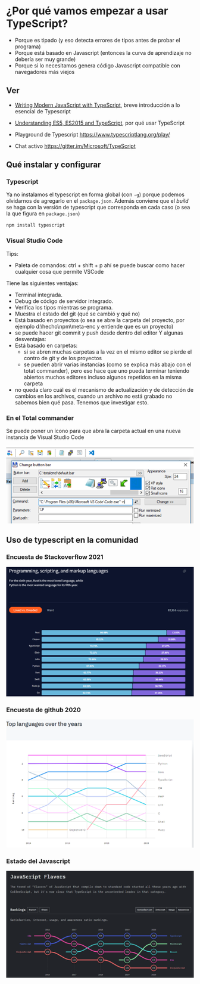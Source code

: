# ¿Por qué vamos empezar a usar TypeScript?

   * Porque es tipado (y eso detecta errores de tipos antes de probar el programa)
   * Porque está basado en Javascript (entonces la curva de aprendizaje no debería ser muy grande)
   * Porque si lo necesitamos genera código Javascript compatible con navegadores más viejos

## Ver

   * [Writing Modern JavaScript with TypeScript](http://www.instrument.com/articles/writing-modern-javascript-with-typescript), breve introducción a lo esencial de Typescript 

   * [Understanding ES5, ES2015 and TypeScript](https://johnpapa.net/es5-es2015-typescript/), por qué usar TypeScript
   
   * Playground de Typescript https://www.typescriptlang.org/play/
   
   * Chat activo https://gitter.im/Microsoft/TypeScript
   
## Qué instalar y configurar

### Typescript

Ya no instalamos el typescript en forma global (con `-g`) porque podemos olvidarnos de agregarlo en el 
`package.json`. Además conviene que el _build_ se haga con la versión de typescript que corresponda en 
cada caso (o sea la que figura en `package.json`)

```sh
npm install typescript
```

### Visual Studio Code
Tips:
  * Paleta de comandos: ctrl + shift + p ahí se puede buscar como hacer cualquier cosa que permite VSCode
  
Tiene las siguientes ventajas:
   * Terminal integrada.
   * Debug de código de servidor integrado.
   * Verifica los tipos mientras se programa.
   * Muestra el estado del git (qué se cambió y qué no)
   * Está basado en proyectos (o sea se abre la carpeta del proyecto, por ejemplo d:\hecho\npm\meta-enc y entiende que es un proyecto)
   * se puede hacer git commit y push desde dentro del editor
Y algunas desventajas:
   * Está basado en carpetas:
      * si se abren muchas carpetas a la vez en el mismo editor se pierde el contro de git y de los proyectos
      * se pueden abrir varias instancias (como se explica más abajo con el totat commander), pero eso hace que uno pueda terminar teniendo abiertos muchos editores incluso algunos repetidos en la misma carpeta
   * no queda claro cuál es el mecanismo de actualización y de detección de cambios en los archivos, cuando un archivo no está grabado no sabemos bien qué pasa. Tenemos que investigar esto. 


### En el Total commander
Se puede poner un ícono para que abra la carpeta actual en una nueva instancia de Visual Studio Code

![tc](img/total_commander_visual_studio.png)

## Uso de typescript en la comunidad

### Encuesta de Stackoverflow 2021
[![encuesta de stackoverflow](ts-loved.png)](https://insights.stackoverflow.com/survey/2021#technology-most-loved-dreaded-and-wanted)
### Encuesta de github 2020
[![encuesta de github](ts-top-lang.png)](https://octoverse.github.com/)

### Estado del Javascript
[![satisfacción de Typescript](ts-satisfaction.png)](https://2020.stateofjs.com/en-US/technologies/javascript-flavors/)
